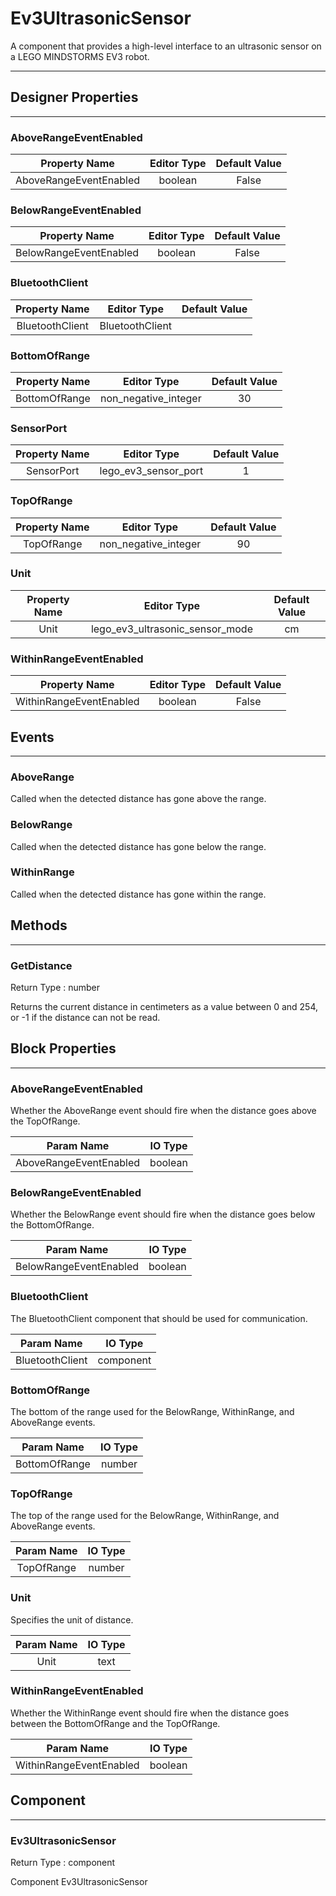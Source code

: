 # Ev3UltrasonicSensor

A component that provides a high-level interface to an ultrasonic sensor on a LEGO MINDSTORMS EV3 robot.

---

## Designer Properties

---

### AboveRangeEventEnabled

|      Property Name     | Editor Type | Default Value |
| :--------------------: | :---------: | :-----------: |
| AboveRangeEventEnabled |   boolean   |     False     |

### BelowRangeEventEnabled

|      Property Name     | Editor Type | Default Value |
| :--------------------: | :---------: | :-----------: |
| BelowRangeEventEnabled |   boolean   |     False     |

### BluetoothClient

|  Property Name  |   Editor Type   | Default Value |
| :-------------: | :-------------: | :-----------: |
| BluetoothClient | BluetoothClient |               |

### BottomOfRange

| Property Name |      Editor Type     | Default Value |
| :-----------: | :------------------: | :-----------: |
| BottomOfRange | non_negative_integer |       30      |

### SensorPort

| Property Name |      Editor Type     | Default Value |
| :-----------: | :------------------: | :-----------: |
|   SensorPort  | lego_ev3_sensor_port |       1       |

### TopOfRange

| Property Name |      Editor Type     | Default Value |
| :-----------: | :------------------: | :-----------: |
|   TopOfRange  | non_negative_integer |       90      |

### Unit

| Property Name |           Editor Type           | Default Value |
| :-----------: | :-----------------------------: | :-----------: |
|      Unit     | lego_ev3_ultrasonic_sensor_mode |       cm      |

### WithinRangeEventEnabled

|      Property Name      | Editor Type | Default Value |
| :---------------------: | :---------: | :-----------: |
| WithinRangeEventEnabled |   boolean   |     False     |

## Events

---

### AboveRange

<div block-type = "component_event" component-selector = "Ev3UltrasonicSensor" event-selector = "AboveRange" event-params = "" id = "ev3ultrasonicsensor-aboverange"></div>

Called when the detected distance has gone above the range.

### BelowRange

<div block-type = "component_event" component-selector = "Ev3UltrasonicSensor" event-selector = "BelowRange" event-params = "" id = "ev3ultrasonicsensor-belowrange"></div>

Called when the detected distance has gone below the range.

### WithinRange

<div block-type = "component_event" component-selector = "Ev3UltrasonicSensor" event-selector = "WithinRange" event-params = "" id = "ev3ultrasonicsensor-withinrange"></div>

Called when the detected distance has gone within the range.

## Methods

---

### GetDistance

<div block-type = "component_method" component-selector = "Ev3UltrasonicSensor" method-selector = "GetDistance" method-params = "" return-type = "number" id = "ev3ultrasonicsensor-getdistance"></div>

Return Type : number

Returns the current distance in centimeters as a value between 0 and 254, or -1 if the distance can not be read.

## Block Properties

---

### AboveRangeEventEnabled

<div block-type = "component_set_get" component-selector = "Ev3UltrasonicSensor" property-selector = "AboveRangeEventEnabled" property-type = "get" id = "get-ev3ultrasonicsensor-aboverangeeventenabled"></div>

<div block-type = "component_set_get" component-selector = "Ev3UltrasonicSensor" property-selector = "AboveRangeEventEnabled" property-type = "set" id = "set-ev3ultrasonicsensor-aboverangeeventenabled"></div>

Whether the AboveRange event should fire when the distance goes above the TopOfRange.

|       Param Name       | IO Type |
| :--------------------: | :-----: |
| AboveRangeEventEnabled | boolean |

### BelowRangeEventEnabled

<div block-type = "component_set_get" component-selector = "Ev3UltrasonicSensor" property-selector = "BelowRangeEventEnabled" property-type = "get" id = "get-ev3ultrasonicsensor-belowrangeeventenabled"></div>

<div block-type = "component_set_get" component-selector = "Ev3UltrasonicSensor" property-selector = "BelowRangeEventEnabled" property-type = "set" id = "set-ev3ultrasonicsensor-belowrangeeventenabled"></div>

Whether the BelowRange event should fire when the distance goes below the BottomOfRange.

|       Param Name       | IO Type |
| :--------------------: | :-----: |
| BelowRangeEventEnabled | boolean |

### BluetoothClient

<div block-type = "component_set_get" component-selector = "Ev3UltrasonicSensor" property-selector = "BluetoothClient" property-type = "get" id = "get-ev3ultrasonicsensor-bluetoothclient"></div>

<div block-type = "component_set_get" component-selector = "Ev3UltrasonicSensor" property-selector = "BluetoothClient" property-type = "set" id = "set-ev3ultrasonicsensor-bluetoothclient"></div>

The BluetoothClient component that should be used for communication.

|    Param Name   |  IO Type  |
| :-------------: | :-------: |
| BluetoothClient | component |

### BottomOfRange

<div block-type = "component_set_get" component-selector = "Ev3UltrasonicSensor" property-selector = "BottomOfRange" property-type = "get" id = "get-ev3ultrasonicsensor-bottomofrange"></div>

<div block-type = "component_set_get" component-selector = "Ev3UltrasonicSensor" property-selector = "BottomOfRange" property-type = "set" id = "set-ev3ultrasonicsensor-bottomofrange"></div>

The bottom of the range used for the BelowRange, WithinRange, and AboveRange events.

|   Param Name  | IO Type |
| :-----------: | :-----: |
| BottomOfRange |  number |

### TopOfRange

<div block-type = "component_set_get" component-selector = "Ev3UltrasonicSensor" property-selector = "TopOfRange" property-type = "get" id = "get-ev3ultrasonicsensor-topofrange"></div>

<div block-type = "component_set_get" component-selector = "Ev3UltrasonicSensor" property-selector = "TopOfRange" property-type = "set" id = "set-ev3ultrasonicsensor-topofrange"></div>

The top of the range used for the BelowRange, WithinRange, and AboveRange events.

| Param Name | IO Type |
| :--------: | :-----: |
| TopOfRange |  number |

### Unit

<div block-type = "component_set_get" component-selector = "Ev3UltrasonicSensor" property-selector = "Unit" property-type = "get" id = "get-ev3ultrasonicsensor-unit"></div>

<div block-type = "component_set_get" component-selector = "Ev3UltrasonicSensor" property-selector = "Unit" property-type = "set" id = "set-ev3ultrasonicsensor-unit"></div>

Specifies the unit of distance.

| Param Name | IO Type |
| :--------: | :-----: |
|    Unit    |   text  |

### WithinRangeEventEnabled

<div block-type = "component_set_get" component-selector = "Ev3UltrasonicSensor" property-selector = "WithinRangeEventEnabled" property-type = "get" id = "get-ev3ultrasonicsensor-withinrangeeventenabled"></div>

<div block-type = "component_set_get" component-selector = "Ev3UltrasonicSensor" property-selector = "WithinRangeEventEnabled" property-type = "set" id = "set-ev3ultrasonicsensor-withinrangeeventenabled"></div>

Whether the WithinRange event should fire when the distance goes between the BottomOfRange and the TopOfRange.

|        Param Name       | IO Type |
| :---------------------: | :-----: |
| WithinRangeEventEnabled | boolean |

## Component

---

### Ev3UltrasonicSensor

<div block-type = "component_component_block" component-selector = "Ev3UltrasonicSensor" id = "component-ev3ultrasonicsensor"></div>

Return Type : component

Component Ev3UltrasonicSensor

